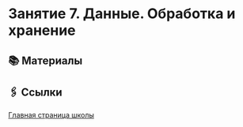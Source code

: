 # Занятие 7. Данные. Обработка и хранение

## 📚 Материалы

## 🖇️ Ссылки

[Главная страница школы](../../README.md)
